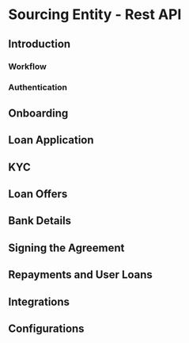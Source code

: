 # Sourcing Entity - Rest API

## Introduction
### Workflow
### Authentication

## Onboarding
## Loan Application
## KYC
## Loan Offers
## Bank Details
## Signing the Agreement
## Repayments and User Loans
## Integrations
## Configurations